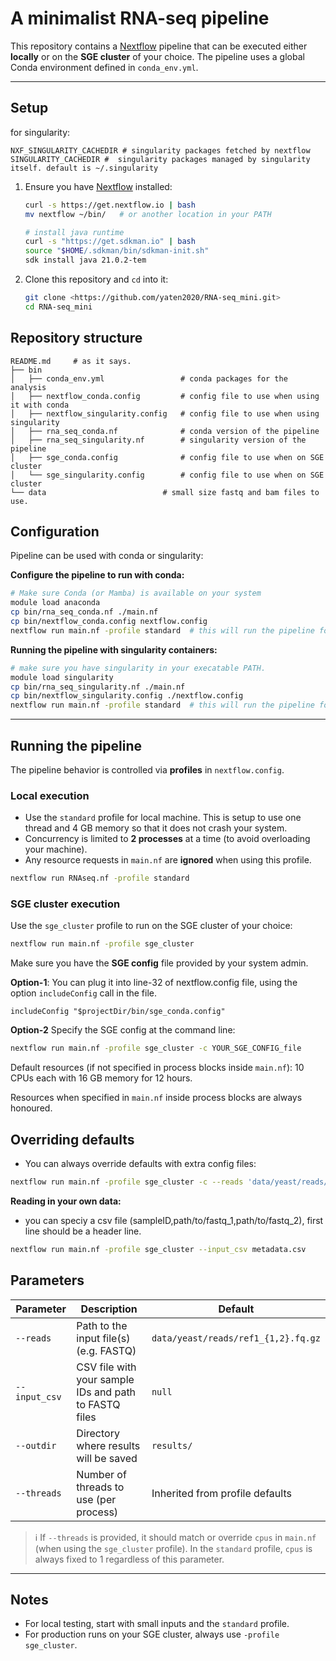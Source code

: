 # A minimalist RNA-seq pipeline
This repository contains a [Nextflow](https://www.nextflow.io/) pipeline that can be executed either **locally** or on the **SGE cluster** of your choice.
The pipeline uses a global Conda environment defined in `conda_env.yml`.

---

## Setup
for singularity:
```
NXF_SINGULARITY_CACHEDIR # singularity packages fetched by nextflow
SINGULARITY_CACHEDIR #  singularity packages managed by singularity itself. default is ~/.singularity
```


1. Ensure you have [Nextflow](https://www.nextflow.io/docs/latest/getstarted.html) installed:
   ```bash
   curl -s https://get.nextflow.io | bash
   mv nextflow ~/bin/   # or another location in your PATH

   # install java runtime
   curl -s "https://get.sdkman.io" | bash
   source "$HOME/.sdkman/bin/sdkman-init.sh"
   sdk install java 21.0.2-tem
   ```
2. Clone this repository and `cd` into it:
   ```bash
   git clone <https://github.com/yaten2020/RNA-seq_mini.git>
   cd RNA-seq_mini
   ```

##  Repository structure

```
README.md     # as it says.
├── bin
│   ├── conda_env.yml                 # conda packages for the analysis
│   ├── nextflow_conda.config         # config file to use when using it with conda
│   ├── nextflow_singularity.config   # config file to use when using singularity
│   ├── rna_seq_conda.nf              # conda version of the pipeline
│   ├── rna_seq_singularity.nf        # singularity version of the pipeline
│   ├── sge_conda.config              # config file to use when on SGE cluster
│   └── sge_singularity.config        # config file to use when on SGE cluster
└── data                          # small size fastq and bam files to use.
```


## Configuration

Pipeline can be used with conda or singularity:

**Configure the pipeline to run with conda:**
```bash
# Make sure Conda (or Mamba) is available on your system
module load anaconda
cp bin/rna_seq_conda.nf ./main.nf
cp bin/nextflow_conda.config nextflow.config
nextflow run main.nf -profile standard  # this will run the pipeline for the sample data included in the repo.
   ```
**Running the pipeline with singularity containers:**
```bash
# make sure you have singularity in your execatable PATH.
module load singularity
cp bin/rna_seq_singularity.nf ./main.nf
cp bin/nextflow_singularity.config ./nextflow.config
nextflow run main.nf -profile standard  # this will run the pipeline for the sample data included in the repo.
```
___

## Running the pipeline

The pipeline behavior is controlled via **profiles** in `nextflow.config`.

### Local execution
- Use the `standard` profile for local machine. This is setup to use one thread and 4 GB memory so that it does not crash your system.
- Concurrency is limited to **2 processes** at a time (to avoid overloading your machine).
- Any resource requests in `main.nf` are **ignored** when using this profile.
```bash
nextflow run RNAseq.nf -profile standard
```
### SGE cluster execution
Use the `sge_cluster` profile to run on the SGE cluster of your choice:
```bash
nextflow run main.nf -profile sge_cluster
```
Make sure you have the **SGE config** file provided by your system admin.

**Option-1**: You can plug it into line-32 of nextflow.config file, using the option `includeConfig` call in the  file.
```
includeConfig "$projectDir/bin/sge_conda.config"
```
**Option-2** Specify the SGE config at the command line:
```bash
nextflow run main.nf -profile sge_cluster -c YOUR_SGE_CONFIG_file
```
Default resources (if not specified in process blocks inside `main.nf`): 10 CPUs each with 16 GB memory for 12 hours.

Resources when specified in `main.nf` inside process blocks are always honoured.

## Overriding defaults

- You can always override defaults with extra config files:

```bash
nextflow run main.nf -profile sge_cluster -c --reads 'data/yeast/reads/*_{1,2}.fq.gz' --outdir 'path/of/your/choice'
```
**Reading in your own data:**
- you can speciy a csv file (sampleID,path/to/fastq_1,path/to/fastq_2), first line should be a header line.
```bash
nextflow run main.nf -profile sge_cluster --input_csv metadata.csv
```
## Parameters

| Parameter   | Description                                | Default   |
|-------------|--------------------------------------------|-----------|
| `--reads`   | Path to the input file(s) (e.g. FASTQ)     | `data/yeast/reads/ref1_{1,2}.fq.gz` |
| `--input_csv` | CSV file with your sample IDs and path to FASTQ files | `null` |
| `--outdir`  | Directory where results will be saved      | `results/` |
| `--threads` | Number of threads to use (per process)     | Inherited from profile defaults |
> ℹ️ If `--threads` is provided, it should match or override `cpus` in `main.nf` (when using the `sge_cluster` profile). In the `standard` profile, `cpus` is always fixed to 1 regardless of this parameter.

---
## Notes
- For local testing, start with small inputs and the `standard` profile.
- For production runs on your SGE cluster, always use `-profile sge_cluster`.
